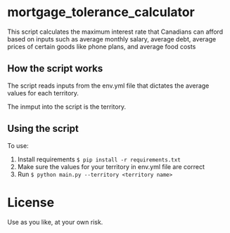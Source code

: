 # mortgage_tolerance_calculator
This script calculates the maximum interest rate that Canadians can afford based on inputs such as average monthly salary, average debt, average prices of certain goods like phone plans, and average food costs

## How the script works

The script reads inputs from the env.yml file that dictates the average values for each territory.

The inmput into the script is the territory.

## Using the script

To use:
1. Install requirements `$ pip install -r requirements.txt`
2. Make sure the values for your territory in env.yml file are correct
3. Run `$ python main.py --territory <territory name>`

# License

Use as you like, at your own risk.
